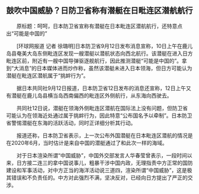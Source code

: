 ## 鼓吹中国威胁？日防卫省称有潜艇在日毗连区潜航航行
　　原标题：呵呵，日本防卫省宣称有潜艇在日本毗连区潜航航行，还特意点出“可能是中国的”

　　[环球网报道 记者 徐璐明]日本防卫省9月12日发布消息宣称，10日上午在鹿儿岛县奄美大岛东侧毗连区发现一艘潜艇以潜航状态向西北航行。该潜艇在进入日方毗连区前，附近有一艘中国导弹驱逐舰航行，因此推测潜艇“可能是中国的”。拿到“大消息”的日本媒体进而炒作称，虽然该潜艇未进入日本领海，但日方可能认为潜艇在毗连区潜航属于“挑衅行为”。

　　据日本共同社9月12日报道，日本防卫省12日发布的消息还宣称，12日上午又有潜艇在鹿儿岛县横当岛西南偏西的毗连区外侧航行，从东海向西驶去。

　　共同社12日说，潜艇在领海外侧毗连区潜航在国际法上没有问题，但防卫省可能认为在领海近处通过属于挑衅行为，因此特意“公布国名予以牵制”。日本防卫省警惕潜艇在东海的活跃活动，同时正详细分析其行动。

　　报道还称，日本防卫省表示，上一次公布外国潜艇在日本毗连区潜航的情况是在2020年6月，当时估计是来自中国的潜艇通过了和此次一样的海域。

　　对于日本渲染所谓“中国威胁”，中国外交部发言人华春莹曾表示，一段时间以来，日方接二连三的拿中国说事儿，粗暴干涉中国内政，无理指责中方正常的国防建设和军事活动，对中方正当的海洋活动说三道四，渲染所谓“中国威胁”，这是极其错误和不负责任的。中方对此强烈不满，坚决反对，已经向日方提出了严正的交涉。

